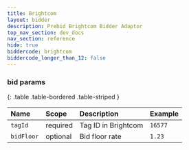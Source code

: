 ```yaml
---
title: Brightcom
layout: bidder
description: Prebid Brightcom Bidder Adaptor
top_nav_section: dev_docs
nav_section: reference
hide: true
biddercode: brightcom
biddercode_longer_than_12: false
---
```


### bid params

{: .table .table-bordered .table-striped } 

| Name          | Scope    | Description         | Example |
| :---          | :----    | :----------         | :------ |
| `tagId`       | required | Tag ID in Brightcom | `16577` |
| `bidFloor`    | optional | Bid floor rate      | `1.23`  |

